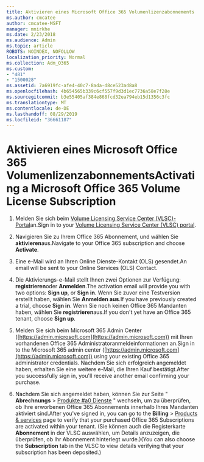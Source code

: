 ```yaml
---
title: Aktivieren eines Microsoft Office 365 Volumenlizenzabonnements
ms.author: cmcatee
author: cmcatee-MSFT
manager: mnirkhe
ms.date: 2/23/2018
ms.audience: Admin
ms.topic: article
ROBOTS: NOINDEX, NOFOLLOW
localization_priority: Normal
ms.collection: Adm_O365
ms.custom:
- "481"
- "1500028"
ms.assetid: 7a6919fc-afe4-40c7-8ada-d8ce523ad8a8
ms.openlocfilehash: 4b654565b339c6cf557f9d3d1ec7736a58e7f28e
ms.sourcegitcommit: b3e55405af384e868fcd32ea794eb15d1356c3fc
ms.translationtype: MT
ms.contentlocale: de-DE
ms.lasthandoff: 08/29/2019
ms.locfileid: "36661187"
---
```

# <a name="activating-a-microsoft-office-365-volume-license-subscription"></a><span data-ttu-id="64d43-102">Aktivieren eines Microsoft Office 365 Volumenlizenzabonnements</span><span class="sxs-lookup"><span data-stu-id="64d43-102">Activating a Microsoft Office 365 Volume License Subscription</span></span>

1. <span data-ttu-id="64d43-103">Melden Sie sich beim [Volume Licensing Service Center (VLSC)-Portal](http://go.microsoft.com/fwlink/p/?LinkId=329762)an.</span><span class="sxs-lookup"><span data-stu-id="64d43-103">Sign in to your [Volume Licensing Service Center (VLSC) portal](http://go.microsoft.com/fwlink/p/?LinkId=329762).</span></span>

2. <span data-ttu-id="64d43-104">Navigieren Sie zu Ihrem Office 365 Abonnement, und wählen Sie **aktivieren**aus.</span><span class="sxs-lookup"><span data-stu-id="64d43-104">Navigate to your Office 365 subscription and choose **Activate**.</span></span>

3. <span data-ttu-id="64d43-105">Eine e-Mail wird an Ihren Online Dienste-Kontakt (OLS) gesendet.</span><span class="sxs-lookup"><span data-stu-id="64d43-105">An email will be sent to your Online Services (OLS) Contact.</span></span>

4. <span data-ttu-id="64d43-106">Die Aktivierungs-e-Mail stellt Ihnen zwei Optionen zur Verfügung: **registrieren**oder **Anmelden**.</span><span class="sxs-lookup"><span data-stu-id="64d43-106">The activation email will provide you with two options: **Sign up**, or **Sign in**.</span></span> <span data-ttu-id="64d43-107">Wenn Sie zuvor eine Testversion erstellt haben, wählen Sie **Anmelden aus**.</span><span class="sxs-lookup"><span data-stu-id="64d43-107">If you have previously created a trial, choose **Sign in**.</span></span> <span data-ttu-id="64d43-108">Wenn Sie noch keinen Office 365 Mandanten haben, wählen Sie **registrieren**aus.</span><span class="sxs-lookup"><span data-stu-id="64d43-108">If you don't yet have an Office 365 tenant, choose **Sign up**.</span></span>

5. <span data-ttu-id="64d43-109">Melden Sie sich beim Microsoft 365 Admin Center ([https://admin.microsoft.com](https://admin.microsoft.com)) mit Ihren vorhandenen Office 365 Administratoranmeldeinformationen an.</span><span class="sxs-lookup"><span data-stu-id="64d43-109">Sign in to the Microsoft 365 admin center ([https://admin.microsoft.com](https://admin.microsoft.com)) using your existing Office 365 administrator credentials.</span></span> <span data-ttu-id="64d43-110">Nachdem Sie sich erfolgreich angemeldet haben, erhalten Sie eine weitere e-Mail, die Ihren Kauf bestätigt.</span><span class="sxs-lookup"><span data-stu-id="64d43-110">After you successfully sign in, you'll receive another email confirming your purchase.</span></span>

6. <span data-ttu-id="64d43-111">Nachdem Sie sich angemeldet haben, können Sie zur Seite " **Abrechnungs** \> [Produkte #a0 Dienste](https://go.microsoft.com/fwlink/p/?linkid=842054) " wechseln, um zu überprüfen, ob Ihre erworbenen Office 365 Abonnements innerhalb Ihres Mandanten aktiviert sind.</span><span class="sxs-lookup"><span data-stu-id="64d43-111">After you've signed in, you can go to the **Billing** \> [Products & services](https://go.microsoft.com/fwlink/p/?linkid=842054) page to verify that your purchased Office 365 Subscriptions are activated within your tenant.</span></span> <span data-ttu-id="64d43-112">(Sie können auch die Registerkarte **Abonnement** in der VLSC auswählen, um Details anzuzeigen, die überprüfen, ob Ihr Abonnement hinterlegt wurde.)</span><span class="sxs-lookup"><span data-stu-id="64d43-112">(You can also choose the **Subscription** tab in the VLSC to view details verifying that your subscription has been deposited.)</span></span>